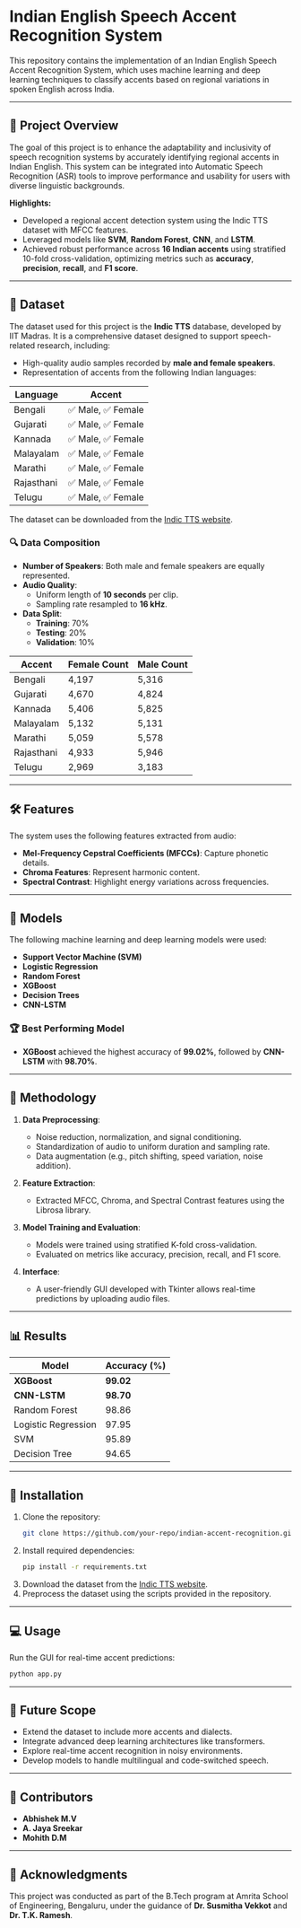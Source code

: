 # Indian English Speech Accent Recognition System

This repository contains the implementation of an Indian English Speech Accent Recognition System, which uses machine learning and deep learning techniques to classify accents based on regional variations in spoken English across India.

---

## 🎯 **Project Overview**

The goal of this project is to enhance the adaptability and inclusivity of speech recognition systems by accurately identifying regional accents in Indian English. This system can be integrated into Automatic Speech Recognition (ASR) tools to improve performance and usability for users with diverse linguistic backgrounds.

**Highlights:**
- Developed a regional accent detection system using the Indic TTS dataset with MFCC features.
- Leveraged models like **SVM**, **Random Forest**, **CNN**, and **LSTM**.
- Achieved robust performance across **16 Indian accents** using stratified 10-fold cross-validation, optimizing metrics such as **accuracy**, **precision**, **recall**, and **F1 score**.

---

## 📂 **Dataset**

The dataset used for this project is the **Indic TTS** database, developed by IIT Madras. It is a comprehensive dataset designed to support speech-related research, including:

- High-quality audio samples recorded by **male and female speakers**.
- Representation of accents from the following Indian languages:

| Language | Accent |
|----------|--------|
| Bengali  | ✅ Male, ✅ Female |
| Gujarati | ✅ Male, ✅ Female |
| Kannada  | ✅ Male, ✅ Female |
| Malayalam| ✅ Male, ✅ Female |
| Marathi  | ✅ Male, ✅ Female |
| Rajasthani| ✅ Male, ✅ Female |
| Telugu   | ✅ Male, ✅ Female |

The dataset can be downloaded from the [Indic TTS website](https://www.iitm.ac.in/donlab/indictts/database).

### 🔍 **Data Composition**
- **Number of Speakers**: Both male and female speakers are equally represented.
- **Audio Quality**:
  - Uniform length of **10 seconds** per clip.
  - Sampling rate resampled to **16 kHz**.
- **Data Split**:
  - **Training**: 70%
  - **Testing**: 20%
  - **Validation**: 10%

| **Accent**   | **Female Count** | **Male Count** |
|--------------|------------------|----------------|
| Bengali      | 4,197            | 5,316          |
| Gujarati     | 4,670            | 4,824          |
| Kannada      | 5,406            | 5,825          |
| Malayalam    | 5,132            | 5,131          |
| Marathi      | 5,059            | 5,578          |
| Rajasthani   | 4,933            | 5,946          |
| Telugu       | 2,969            | 3,183          |

---

## 🛠️ **Features**

The system uses the following features extracted from audio:
- **Mel-Frequency Cepstral Coefficients (MFCCs)**: Capture phonetic details.
- **Chroma Features**: Represent harmonic content.
- **Spectral Contrast**: Highlight energy variations across frequencies.

---

## 🤖 **Models**

The following machine learning and deep learning models were used:
- **Support Vector Machine (SVM)**
- **Logistic Regression**
- **Random Forest**
- **XGBoost**
- **Decision Trees**
- **CNN-LSTM**

### 🏆 **Best Performing Model**
- **XGBoost** achieved the highest accuracy of **99.02%**, followed by **CNN-LSTM** with **98.70%**.

---

## 🧩 **Methodology**

1. **Data Preprocessing**:
   - Noise reduction, normalization, and signal conditioning.
   - Standardization of audio to uniform duration and sampling rate.
   - Data augmentation (e.g., pitch shifting, speed variation, noise addition).

2. **Feature Extraction**:
   - Extracted MFCC, Chroma, and Spectral Contrast features using the Librosa library.

3. **Model Training and Evaluation**:
   - Models were trained using stratified K-fold cross-validation.
   - Evaluated on metrics like accuracy, precision, recall, and F1 score.

4. **Interface**:
   - A user-friendly GUI developed with Tkinter allows real-time predictions by uploading audio files.

---

## 📊 **Results**

| **Model**            | **Accuracy (%)** |
|----------------------|------------------|
| **XGBoost**         | **99.02**        |
| **CNN-LSTM**        | **98.70**        |
| Random Forest        | 98.86           |
| Logistic Regression  | 97.95           |
| SVM                  | 95.89           |
| Decision Tree        | 94.65           |

---

## 🚀 **Installation**

1. Clone the repository:
   ```bash
   git clone https://github.com/your-repo/indian-accent-recognition.git
   ```
2. Install required dependencies:
   ```bash
   pip install -r requirements.txt
   ```
3. Download the dataset from the [Indic TTS website](https://www.iitm.ac.in/donlab/indictts/database).
4. Preprocess the dataset using the scripts provided in the repository.

---

## 💻 **Usage**

Run the GUI for real-time accent predictions:
```bash
python app.py
```

---

## 🌟 **Future Scope**

- Extend the dataset to include more accents and dialects.
- Integrate advanced deep learning architectures like transformers.
- Explore real-time accent recognition in noisy environments.
- Develop models to handle multilingual and code-switched speech.

---

## 👥 **Contributors**

- **Abhishek M.V**  
- **A. Jaya Sreekar**  
- **Mohith D.M**

---

## 🙏 **Acknowledgments**

This project was conducted as part of the B.Tech program at Amrita School of Engineering, Bengaluru, under the guidance of **Dr. Susmitha Vekkot** and **Dr. T.K. Ramesh**.

